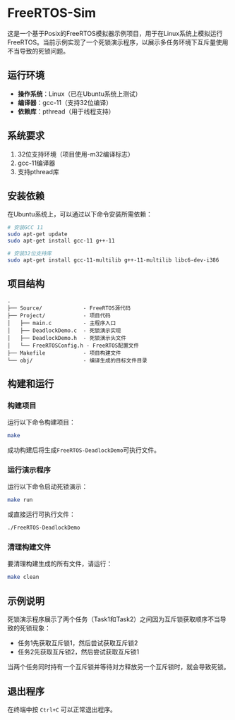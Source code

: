 # FreeRTOS-Sim

这是一个基于Posix的FreeRTOS模拟器示例项目，用于在Linux系统上模拟运行FreeRTOS。当前示例实现了一个死锁演示程序，以展示多任务环境下互斥量使用不当导致的死锁问题。

## 运行环境

- **操作系统**：Linux（已在Ubuntu系统上测试）
- **编译器**：gcc-11（支持32位编译）
- **依赖库**：pthread（用于线程支持）

## 系统要求

1. 32位支持环境（项目使用-m32编译标志）
2. gcc-11编译器
3. 支持pthread库

## 安装依赖

在Ubuntu系统上，可以通过以下命令安装所需依赖：

```bash
# 安装GCC 11
sudo apt-get update
sudo apt-get install gcc-11 g++-11

# 安装32位支持库
sudo apt-get install gcc-11-multilib g++-11-multilib libc6-dev-i386
```

## 项目结构

```
.
├── Source/             - FreeRTOS源代码
├── Project/            - 项目代码
│   ├── main.c          - 主程序入口
│   ├── DeadlockDemo.c  - 死锁演示实现
│   ├── DeadlockDemo.h  - 死锁演示头文件
│   └── FreeRTOSConfig.h - FreeRTOS配置文件
├── Makefile            - 项目构建文件
└── obj/                - 编译生成的目标文件目录
```

## 构建和运行

### 构建项目

运行以下命令构建项目：

```bash
make
```

成功构建后将生成`FreeRTOS-DeadlockDemo`可执行文件。

### 运行演示程序

运行以下命令启动死锁演示：

```bash
make run
```

或直接运行可执行文件：

```bash
./FreeRTOS-DeadlockDemo
```

### 清理构建文件

要清理构建生成的所有文件，请运行：

```bash
make clean
```

## 示例说明

死锁演示程序展示了两个任务（Task1和Task2）之间因为互斥锁获取顺序不当导致的死锁现象：

- 任务1先获取互斥锁1，然后尝试获取互斥锁2
- 任务2先获取互斥锁2，然后尝试获取互斥锁1

当两个任务同时持有一个互斥锁并等待对方释放另一个互斥锁时，就会导致死锁。

## 退出程序

在终端中按 `Ctrl+C` 可以正常退出程序。
